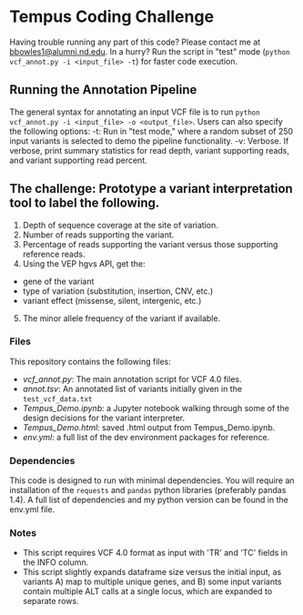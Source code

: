 # Tempus Coding Challenge
Having trouble running any part of this code? Please contact me at bbowles1@alumni.nd.edu. In a hurry? Run the script in "test" mode (`python vcf_annot.py -i <input_file> -t`) for faster code execution.

## Running the Annotation Pipeline
The general syntax for annotating an input VCF file is to run `python vcf_annot.py -i <input_file> -o <output_file>`. Users can also specify the following options:
-t: Run in "test mode," where a random subset of 250 input variants is selected to demo the pipeline functionality. 
-v: Verbose. If verbose, print summary statistics for read depth, variant supporting reads, and variant supporting read percent.

## The challenge: Prototype a variant interpretation tool to label the following.
1. Depth of sequence coverage at the site of variation.
2. Number of reads supporting the variant.
3. Percentage of reads supporting the variant versus those supporting reference reads.
4. Using the VEP hgvs API, get the:
  + gene of the variant
  + type of variation (substitution, insertion, CNV, etc.)
  + variant effect (missense, silent, intergenic, etc.)
5. The minor allele frequency of the variant if available.

### Files
This repository contains the following files:
+ *vcf_annot.py*: The main annotation script for VCF 4.0 files.
+ *annot.tsv*: An annotated list of variants initially given in the `test_vcf_data.txt`
+ *Tempus_Demo.ipynb*: a Jupyter notebook walking through some of the design decisions for the variant interpreter.
+ *Tempus_Demo.html*: saved .html output from Tempus_Demo.ipynb.
+ *env.yml*: a full list of the dev environment packages for reference.

### Dependencies
This code is designed to run with minimal dependencies. You will require an installation of the `requests` and `pandas` python libraries (preferably pandas 1.4). A full list of dependencies and my python version can be found in the env.yml file.

### Notes
+ This script requires VCF 4.0 format as input with 'TR' and 'TC' fields in the INFO column.
+ This script slightly expands dataframe size versus the initial input, as variants A) map to multiple unique genes, and B) some input variants contain multiple ALT calls at a single locus, which are expanded to separate rows.
